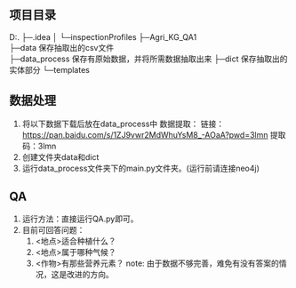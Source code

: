 
## 项目目录
D:.
├─.idea
│  └─inspectionProfiles
├─Agri_KG_QA1   
├─data              保存抽取出的csv文件        
├─data_process      保存有原始数据，并将所需数据抽取出来
├─dict              保存抽取出的实体部分
└─templates

## 数据处理
1. 将以下数据下载后放在data_process中
数据提取：
链接：https://pan.baidu.com/s/1ZJ9vwr2MdWhuYsM8_-AOaA?pwd=3lmn 
提取码：3lmn 
2. 创建文件夹data和dict
3. 运行data_process文件夹下的main.py文件夹。(运行前请连接neo4j)

## QA
1. 运行方法：直接运行QA.py即可。
2. 目前可回答问题：
    1. <地点>适合种植什么？
    2. <地点>属于哪种气候？
    3. <作物>有那些营养元素？
    note: 由于数据不够完善，难免有没有答案的情况，这是改进的方向。